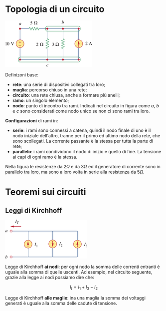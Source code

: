 # Topologia di un circuito

![Nodi di un circuito](immagini/circuito_nodi.png)

Definizoni base:

- **rete**: una serie di dispositivi collegati tra loro;
- **maglia**: percorso chiuso in una rete;
- **circuito**: una rete chiusa, anche a formare più anelli;
- **ramo**: un singolo elemento;
- **nodo**: punto di incontro tra rami. Indicati nel circuito in figura come *a*, *b* e *c* sono considerati come nodo unico se non ci sono rami tra loro.

**Configurazioni** di rami in:

- **serie**: i rami sono connessi a catena, quindi il nodo finale di uno è il nodo iniziale dell'altro, tranne per il primo ed ultimo nodo della rete, che sono scollegati. La corrente passante è la stessa per tutta la parte di rete;
- **parallelo**: i rami condividono il nodo di inizio e quello di fine. La tensione ai capi di ogni ramo è la stessa.

Nella figura le resistenze da 2$\Omega$ e da 3$\Omega$ ed il generatore di corrente sono in parallelo tra loro, ma sono a loro volta in serie alla resistenza da 5$\Omega$.

# Teoremi sui circuiti

## Leggi di Kirchhoff

![Generatori di corrente in parallelo](immagini/circuito_generatori_paralleli.png)

Legge di Kirchhoff **ai nodi**: per ogni nodo la somma delle correnti entranti è uguale alla somma di quelle uscenti. Ad esempio, nel circuito seguente, grazie alla legge ai nodi possiamo dire che:

$$I_t = I_1 + I_3 - I_2$$

Legge di Kirchhoff **alle maglie**: ina una maglia la somma dei voltaggi generati è uguale alla somma delle cadute di tensione.
